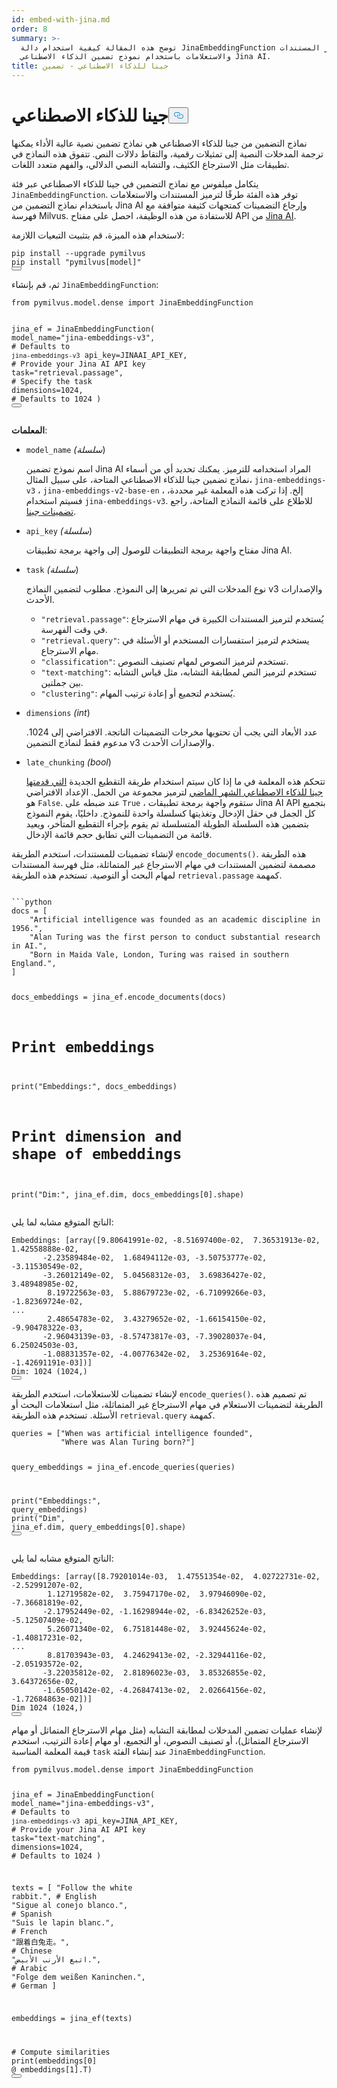 ```yaml
---
id: embed-with-jina.md
order: 8
summary: >-
  توضح هذه المقالة كيفية استخدام دالة JinaEmbeddingFunction لترميز المستندات
  والاستعلامات باستخدام نموذج تضمين الذكاء الاصطناعي Jina AI.
title: جينا للذكاء الاصطناعي - تضمين
---
```

<h1 id="Jina-AI" class="common-anchor-header">جينا للذكاء الاصطناعي<button data-href="#Jina-AI" class="anchor-icon" translate="no">
      <svg translate="no"
        aria-hidden="true"
        focusable="false"
        height="20"
        version="1.1"
        viewBox="0 0 16 16"
        width="16"
      >
        <path
          fill="#0092E4"
          fill-rule="evenodd"
          d="M4 9h1v1H4c-1.5 0-3-1.69-3-3.5S2.55 3 4 3h4c1.45 0 3 1.69 3 3.5 0 1.41-.91 2.72-2 3.25V8.59c.58-.45 1-1.27 1-2.09C10 5.22 8.98 4 8 4H4c-.98 0-2 1.22-2 2.5S3 9 4 9zm9-3h-1v1h1c1 0 2 1.22 2 2.5S13.98 12 13 12H9c-.98 0-2-1.22-2-2.5 0-.83.42-1.64 1-2.09V6.25c-1.09.53-2 1.84-2 3.25C6 11.31 7.55 13 9 13h4c1.45 0 3-1.69 3-3.5S14.5 6 13 6z"
        ></path>
      </svg>
    </button></h1><p>نماذج التضمين من جينا للذكاء الاصطناعي هي نماذج تضمين نصية عالية الأداء يمكنها ترجمة المدخلات النصية إلى تمثيلات رقمية، والتقاط دلالات النص. تتفوق هذه النماذج في تطبيقات مثل الاسترجاع الكثيف، والتشابه النصي الدلالي، والفهم متعدد اللغات.</p>
<p>يتكامل ميلفوس مع نماذج التضمين في جينا للذكاء الاصطناعي عبر فئة <code translate="no">JinaEmbeddingFunction</code>. توفر هذه الفئة طرقًا لترميز المستندات والاستعلامات باستخدام نماذج التضمين من Jina AI وإرجاع التضمينات كمتجهات كثيفة متوافقة مع فهرسة Milvus. للاستفادة من هذه الوظيفة، احصل على مفتاح API من <a href="https://jina.ai/embeddings/">Jina AI</a>.</p>
<p>لاستخدام هذه الميزة، قم بتثبيت التبعيات اللازمة:</p>
<pre><code translate="no" class="language-bash">pip install --upgrade pymilvus
pip install <span class="hljs-string">&quot;pymilvus[model]&quot;</span>
<button class="copy-code-btn"></button></code></pre>
<p>ثم، قم بإنشاء <code translate="no">JinaEmbeddingFunction</code>:</p>
<pre><code translate="no" class="language-python"><span class="hljs-keyword">from</span> pymilvus.model.dense <span class="hljs-keyword">import</span> JinaEmbeddingFunction

jina_ef = JinaEmbeddingFunction(
    model_name=<span class="hljs-string">&quot;jina-embeddings-v3&quot;</span>, <span class="hljs-comment"># Defaults to `jina-embeddings-v3`</span>
    api_key=JINAAI_API_KEY, <span class="hljs-comment"># Provide your Jina AI API key</span>
    task=<span class="hljs-string">&quot;retrieval.passage&quot;</span>, <span class="hljs-comment"># Specify the task</span>
    dimensions=<span class="hljs-number">1024</span>, <span class="hljs-comment"># Defaults to 1024</span>
)
<button class="copy-code-btn"></button></code></pre>
<p><strong>المعلمات</strong>:</p>
<ul>
<li><p><code translate="no">model_name</code> <em>(سلسلة</em>)</p>
<p>اسم نموذج تضمين Jina AI المراد استخدامه للترميز. يمكنك تحديد أي من أسماء نماذج تضمين جينا للذكاء الاصطناعي المتاحة، على سبيل المثال، <code translate="no">jina-embeddings-v3</code> ، <code translate="no">jina-embeddings-v2-base-en</code> ، إلخ. إذا تركت هذه المعلمة غير محددة، فسيتم استخدام <code translate="no">jina-embeddings-v3</code>. للاطلاع على قائمة النماذج المتاحة، راجع <a href="https://jina.ai/embeddings">تضمينات جينا</a>.</p></li>
<li><p><code translate="no">api_key</code> <em>(سلسلة</em>)</p>
<p>مفتاح واجهة برمجة التطبيقات للوصول إلى واجهة برمجة تطبيقات Jina AI.</p></li>
<li><p><code translate="no">task</code> <em>(سلسلة</em>)</p>
<p>نوع المدخلات التي تم تمريرها إلى النموذج. مطلوب لتضمين النماذج v3 والإصدارات الأحدث.</p>
<ul>
<li><code translate="no">&quot;retrieval.passage&quot;</code>: يُستخدم لترميز المستندات الكبيرة في مهام الاسترجاع في وقت الفهرسة.</li>
<li><code translate="no">&quot;retrieval.query&quot;</code>: يستخدم لترميز استفسارات المستخدم أو الأسئلة في مهام الاسترجاع.</li>
<li><code translate="no">&quot;classification&quot;</code>: تستخدم لترميز النصوص لمهام تصنيف النصوص.</li>
<li><code translate="no">&quot;text-matching&quot;</code>: تستخدم لترميز النص لمطابقة التشابه، مثل قياس التشابه بين جملتين.</li>
<li><code translate="no">&quot;clustering&quot;</code>: يُستخدم لتجميع أو إعادة ترتيب المهام.</li>
</ul></li>
<li><p><code translate="no">dimensions</code> <em>(int</em>)</p>
<p>عدد الأبعاد التي يجب أن تحتويها مخرجات التضمينات الناتجة. الافتراضي إلى 1024. مدعوم فقط لنماذج التضمين v3 والإصدارات الأحدث.</p></li>
<li><p><code translate="no">late_chunking</code> <em>(bool</em>)</p>
<p>تتحكم هذه المعلمة في ما إذا كان سيتم استخدام طريقة التقطيع الجديدة <a href="https://arxiv.org/abs/2409.04701">التي قدمتها جينا للذكاء الاصطناعي الشهر الماضي</a> لترميز مجموعة من الجمل. الإعداد الافتراضي هو <code translate="no">False</code>. عند ضبطه على <code translate="no">True</code> ، ستقوم واجهة برمجة تطبيقات Jina AI API بتجميع كل الجمل في حقل الإدخال وتغذيتها كسلسلة واحدة للنموذج. داخليًا، يقوم النموذج بتضمين هذه السلسلة الطويلة المتسلسلة ثم يقوم بإجراء التقطيع المتأخر، ويعيد قائمة من التضمينات التي تطابق حجم قائمة الإدخال.</p></li>
</ul>
<p>لإنشاء تضمينات للمستندات، استخدم الطريقة <code translate="no">encode_documents()</code>. هذه الطريقة مصممة لتضمين المستندات في مهام الاسترجاع غير المتماثلة، مثل فهرسة المستندات لمهام البحث أو التوصية. تستخدم هذه الطريقة <code translate="no">retrieval.passage</code> كمهمة.</p>
<pre><code translate="no" class="language-python:">
```python
docs = [
    &quot;Artificial intelligence was founded as an academic discipline in 1956.&quot;,
    &quot;Alan Turing was the first person to conduct substantial research in AI.&quot;,
    &quot;Born in Maida Vale, London, Turing was raised in southern England.&quot;,
]

docs_embeddings = jina_ef.encode_documents(docs)

# Print embeddings
print(&quot;Embeddings:&quot;, docs_embeddings)
# Print dimension and shape of embeddings
print(&quot;Dim:&quot;, jina_ef.dim, docs_embeddings[0].shape)
</code></pre>
<p>الناتج المتوقع مشابه لما يلي:</p>
<pre><code translate="no" class="language-python">Embeddings: [array([<span class="hljs-number">9.80641991e-02</span>, -<span class="hljs-number">8.51697400e-02</span>,  <span class="hljs-number">7.36531913e-02</span>,  <span class="hljs-number">1.42558888e-02</span>,
       -<span class="hljs-number">2.23589484e-02</span>,  <span class="hljs-number">1.68494112e-03</span>, -<span class="hljs-number">3.50753777e-02</span>, -<span class="hljs-number">3.11530549e-02</span>,
       -<span class="hljs-number">3.26012149e-02</span>,  <span class="hljs-number">5.04568312e-03</span>,  <span class="hljs-number">3.69836427e-02</span>,  <span class="hljs-number">3.48948985e-02</span>,
        <span class="hljs-number">8.19722563e-03</span>,  <span class="hljs-number">5.88679723e-02</span>, -<span class="hljs-number">6.71099266e-03</span>, -<span class="hljs-number">1.82369724e-02</span>,
...
        <span class="hljs-number">2.48654783e-02</span>,  <span class="hljs-number">3.43279652e-02</span>, -<span class="hljs-number">1.66154150e-02</span>, -<span class="hljs-number">9.90478322e-03</span>,
       -<span class="hljs-number">2.96043139e-03</span>, -<span class="hljs-number">8.57473817e-03</span>, -<span class="hljs-number">7.39028037e-04</span>,  <span class="hljs-number">6.25024503e-03</span>,
       -<span class="hljs-number">1.08831357e-02</span>, -<span class="hljs-number">4.00776342e-02</span>,  <span class="hljs-number">3.25369164e-02</span>, -<span class="hljs-number">1.42691191e-03</span>])]
Dim: <span class="hljs-number">1024</span> (<span class="hljs-number">1024</span>,)
<button class="copy-code-btn"></button></code></pre>
<p>لإنشاء تضمينات للاستعلامات، استخدم الطريقة <code translate="no">encode_queries()</code>. تم تصميم هذه الطريقة لتضمينات الاستعلام في مهام الاسترجاع غير المتماثلة، مثل استعلامات البحث أو الأسئلة. تستخدم هذه الطريقة <code translate="no">retrieval.query</code> كمهمة.</p>
<pre><code translate="no" class="language-python">queries = [<span class="hljs-string">&quot;When was artificial intelligence founded&quot;</span>, 
           <span class="hljs-string">&quot;Where was Alan Turing born?&quot;</span>]

query_embeddings = jina_ef.encode_queries(queries)

<span class="hljs-built_in">print</span>(<span class="hljs-string">&quot;Embeddings:&quot;</span>, query_embeddings)
<span class="hljs-built_in">print</span>(<span class="hljs-string">&quot;Dim&quot;</span>, jina_ef.dim, query_embeddings[<span class="hljs-number">0</span>].shape)
<button class="copy-code-btn"></button></code></pre>
<p>الناتج المتوقع مشابه لما يلي:</p>
<pre><code translate="no" class="language-python">Embeddings: [array([<span class="hljs-number">8.79201014e-03</span>,  <span class="hljs-number">1.47551354e-02</span>,  <span class="hljs-number">4.02722731e-02</span>, -<span class="hljs-number">2.52991207e-02</span>,
        <span class="hljs-number">1.12719582e-02</span>,  <span class="hljs-number">3.75947170e-02</span>,  <span class="hljs-number">3.97946090e-02</span>, -<span class="hljs-number">7.36681819e-02</span>,
       -<span class="hljs-number">2.17952449e-02</span>, -<span class="hljs-number">1.16298944e-02</span>, -<span class="hljs-number">6.83426252e-03</span>, -<span class="hljs-number">5.12507409e-02</span>,
        <span class="hljs-number">5.26071340e-02</span>,  <span class="hljs-number">6.75181448e-02</span>,  <span class="hljs-number">3.92445624e-02</span>, -<span class="hljs-number">1.40817231e-02</span>,
...
        <span class="hljs-number">8.81703943e-03</span>,  <span class="hljs-number">4.24629413e-02</span>, -<span class="hljs-number">2.32944116e-02</span>, -<span class="hljs-number">2.05193572e-02</span>,
       -<span class="hljs-number">3.22035812e-02</span>,  <span class="hljs-number">2.81896023e-03</span>,  <span class="hljs-number">3.85326855e-02</span>,  <span class="hljs-number">3.64372656e-02</span>,
       -<span class="hljs-number">1.65050142e-02</span>, -<span class="hljs-number">4.26847413e-02</span>,  <span class="hljs-number">2.02664156e-02</span>, -<span class="hljs-number">1.72684863e-02</span>])]
Dim <span class="hljs-number">1024</span> (<span class="hljs-number">1024</span>,)
<button class="copy-code-btn"></button></code></pre>
<p>لإنشاء عمليات تضمين المدخلات لمطابقة التشابه (مثل مهام الاسترجاع المتماثل أو مهام الاسترجاع المتماثل)، أو تصنيف النصوص، أو التجميع، أو مهام إعادة الترتيب، استخدم قيمة المعلمة المناسبة <code translate="no">task</code> عند إنشاء الفئة <code translate="no">JinaEmbeddingFunction</code>.</p>
<pre><code translate="no" class="language-python"><span class="hljs-keyword">from</span> pymilvus.model.dense <span class="hljs-keyword">import</span> JinaEmbeddingFunction

jina_ef = JinaEmbeddingFunction(
    model_name=<span class="hljs-string">&quot;jina-embeddings-v3&quot;</span>, <span class="hljs-comment"># Defaults to `jina-embeddings-v3`</span>
    api_key=JINA_API_KEY, <span class="hljs-comment"># Provide your Jina AI API key</span>
    task=<span class="hljs-string">&quot;text-matching&quot;</span>,
    dimensions=<span class="hljs-number">1024</span>, <span class="hljs-comment"># Defaults to 1024</span>
)

texts = [
    <span class="hljs-string">&quot;Follow the white rabbit.&quot;</span>,  <span class="hljs-comment"># English</span>
    <span class="hljs-string">&quot;Sigue al conejo blanco.&quot;</span>,  <span class="hljs-comment"># Spanish</span>
    <span class="hljs-string">&quot;Suis le lapin blanc.&quot;</span>,  <span class="hljs-comment"># French</span>
    <span class="hljs-string">&quot;跟着白兔走。&quot;</span>,  <span class="hljs-comment"># Chinese</span>
    <span class="hljs-string">&quot;اتبع الأرنب الأبيض.&quot;</span>,  <span class="hljs-comment"># Arabic</span>
    <span class="hljs-string">&quot;Folge dem weißen Kaninchen.&quot;</span>,  <span class="hljs-comment"># German</span>
]

embeddings = jina_ef(texts)

<span class="hljs-comment"># Compute similarities</span>
<span class="hljs-built_in">print</span>(embeddings[<span class="hljs-number">0</span>] @ embeddings[<span class="hljs-number">1</span>].T)
<button class="copy-code-btn"></button></code></pre>
